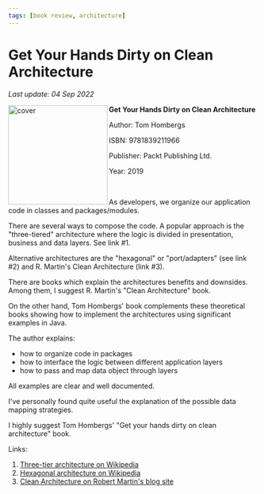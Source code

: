 ```yaml
---
tags: [book review, architecture]
---
```


# Get Your Hands Dirty on Clean Architecture

*Last update: 04 Sep 2022*


<img align="left" src="../covers/get-your-hands-dirty-on-clean-architecture.jpeg" alt="cover" height="200" >

**Get Your Hands Dirty on Clean Architecture**

Author: Tom Hombergs

ISBN: 9781839211966

Publisher: Packt Publishing Ltd.

Year: 2019

<br/>

As developers, we organize our application code in classes and packages/modules. 

There are several ways to compose the code. A popular approach is the "three-tiered" architecture where the logic is divided in presentation, business and data layers. See link #1.

Alternative architectures are the "hexagonal" or "port/adapters" (see link #2) and R. Martin's Clean Architecture (link #3).

There are books which explain the architectures benefits and downsides. Among them, I suggest R. Martin's "Clean Architecture" book. 

On the other hand, Tom Hombergs' book complements these theoretical books showing how to implement the architectures using significant examples in Java.

The author explains:

* how to organize code in packages
* how to interface the logic between different application layers
* how to pass and map data object through layers

All examples are clear and well documented.

I've personally found quite useful the explanation of the possible data mapping strategies.

I highly suggest Tom Hombergs' "Get your hands dirty on clean architecture" book.

Links:

1. [Three-tier architecture on Wikipedia](https://en.wikipedia.org/wiki/Multitier_architecture#Three-tier_architecture)
1. [Hexagonal architecture on Wikipedia](https://en.wikipedia.org/wiki/Hexagonal_architecture_(software))
1. [Clean Architecture on Robert Martin's blog site](https://blog.cleancoder.com/uncle-bob/2012/08/13/the-clean-architecture.html)
